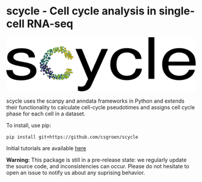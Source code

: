 # scycle - Cell cycle analysis in single-cell RNA-seq

![](docs/scycle.png)

scycle uses the scanpy and anndata frameworks in Python and extends their
functionality to calculate cell-cycle pseudotimes and assigns cell cycle phase
for each cell in a dataset.

To install, use pip:

```
pip install git+https://github.com/csgroen/scycle
```

Initial tutorials are available [here](https://csgroen.github.io/scycle)

**Warning:** This package is still in a pre-release state: we regularly update the source code, and inconsistencies can occur. Please do not hesitate to open an issue to notify us about any suprising behavior.
